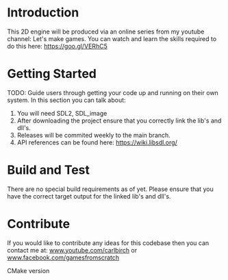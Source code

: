 # Introduction
This 2D engine will be produced via an online series from my youtube channel: Let's make games. 
You can watch and learn the skills required to do this here: https://goo.gl/VERhC5

# Getting Started
TODO: Guide users through getting your code up and running on their own system. In this section you can talk about:
1.	You will need SDL2, SDL_image 
2.	After downloading the project ensure that you correctly link the lib's and dll's.
3.	Releases will be commited weekly to the main branch.
4.	API references can be found here: https://wiki.libsdl.org/

# Build and Test
There are no special build requirements as of yet. Please ensure that you have the correct target output for the
linked lib's and dll's.

# Contribute
If you would like to contribute any ideas for this codebase then you can contact me at:
www.youtube.com/carlbirch or
www.facebook.com/gamesfromscratch

CMake version
